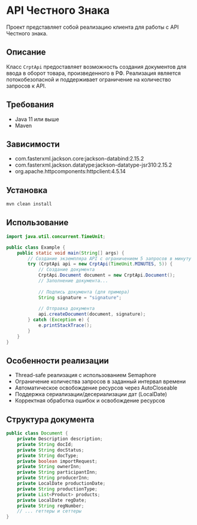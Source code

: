 # API Честного Знака

Проект представляет собой реализацию клиента для работы с API Честного знака. 

## Описание
Класс `CrptApi` предоставляет возможность создания документов для ввода в оборот товара, произведенного в РФ. 
Реализация является потокобезопасной и поддерживает ограничение на количество запросов к API.

## Требования
- Java 11 или выше
- Maven

## Зависимости
- com.fasterxml.jackson.core:jackson-databind:2.15.2
- com.fasterxml.jackson.datatype:jackson-datatype-jsr310:2.15.2
- org.apache.httpcomponents:httpclient:4.5.14

## Установка
```bash
mvn clean install
```

## Использование
```java
import java.util.concurrent.TimeUnit;

public class Example {
    public static void main(String[] args) {
        // Создание экземпляра API с ограничением 5 запросов в минуту
        try (CrptApi api = new CrptApi(TimeUnit.MINUTES, 5)) {
            // Создание документа
            CrptApi.Document document = new CrptApi.Document();
            // Заполнение документа...
            
            // Подпись документа (для примера)
            String signature = "signature";
            
            // Отправка документа
            api.createDocument(document, signature);
        } catch (Exception e) {
            e.printStackTrace();
        }
    }
}
```

## Особенности реализации
- Thread-safe реализация с использованием Semaphore
- Ограничение количества запросов в заданный интервал времени
- Автоматическое освобождение ресурсов через AutoCloseable
- Поддержка сериализации/десериализации дат (LocalDate)
- Корректная обработка ошибок и освобождение ресурсов

## Структура документа
```java
public class Document {
    private Description description;
    private String docId;
    private String docStatus;
    private String docType;
    private boolean importRequest;
    private String ownerInn;
    private String participantInn;
    private String producerInn;
    private LocalDate productionDate;
    private String productionType;
    private List<Product> products;
    private LocalDate regDate;
    private String regNumber;
    // ... геттеры и сеттеры
}
